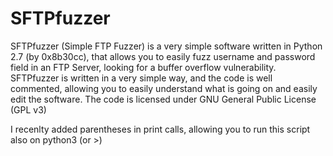 # SFTPfuzzer
SFTPfuzzer (Simple FTP Fuzzer) is a very simple software written in Python 2.7 (by 0x8b30cc), that allows you to easily fuzz username and password field in an FTP Server, looking for a buffer overflow vulnerability.
SFTPfuzzer is written in a very simple way, and the code is well commented, allowing you to easily understand what is going on and easily edit the software. The code is licensed under GNU General Public License (GPL v3)

I recenlty added parentheses in print calls, allowing you to run this script also on python3 (or >)
